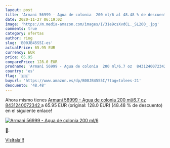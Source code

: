 ```yaml
---
layout: post
title: 'Armani 56999 - Agua de colonia  200 ml/6 al 48.48 % de descuento'
date: 2020-11-27 06:19:02
image: 'https://m.media-amazon.com/images/I/31e9csXvdCL._SL200_.jpg'
comments: true
category: ofertas
author: ring
slug: 'B00JB45S5I-es'
actualPrice: 65.95 EUR
currency: EUR
price: 65.95
comparePrice: 128.0 EUR
prodname: 'Armani 56999 - Agua de colonia  200 ml/6.7 oz  8431240072342 '
country: 'es'
flag: '🇪🇸'
buyurl: 'https://www.amazon.es/dp/B00JB45S5I/?tag=tolees-21'
descuento: '48.48'
---
```


Ahora mismo tienes [Armani 56999 - Agua de colonia  200 ml/6.7 oz  8431240072342 ](https://www.amazon.es/dp/B00JB45S5I/?tag=tolees-21) a 65.95 EUR (original: 128.0 EUR) (48.48 %  de descuento) en el siguiente enlace!

[![Armani 56999 - Agua de colonia  200 ml/6](https://m.media-amazon.com/images/I/31e9csXvdCL._SL200_.jpg)](https://www.amazon.es/dp/B00JB45S5I/?tag=tolees-21)

🔎:


[Visítala!!!](https://www.amazon.es/dp/B00JB45S5I/?tag=tolees-21)
